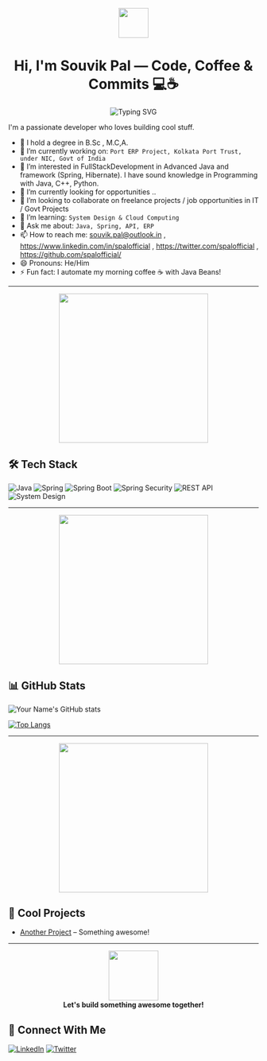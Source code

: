 <!---
spalofficial/spalofficial is a ✨ special ✨ repository because its `README.md` (this file) appears on your GitHub profile.
You can click the Preview link to take a look at your changes.
--->
<p align="center">
  <img src="https://media.giphy.com/media/hvRJCLFzcasrR4ia7z/giphy.gif" width="60"/>  
</p>
<h1 align="center">  Hi, I'm Souvik Pal  — Code, Coffee & Commits 💻☕</h1>
<p align="center">
  <img src="https://readme-typing-svg.demolab.com?font=Fira+Code&duration=2000&pause=1000&color=6DB33F&center=true&vCenter=true&multiline=true&width=500&lines=Backend+Engineer+by+Day;Commit+Artist+by+Night;Clean+Code+is+my+Love+Language" alt="Typing SVG" />
</p>





I'm a passionate developer who loves building cool stuff.

- 🔭 I hold a degree in B.Sc , M.C,A.
- 🔭 I’m currently working on: `Port ERP Project, Kolkata Port Trust, under NIC, Govt of India`
- 👀 I’m interested in FullStackDevelopment in Advanced Java and framework (Spring, Hibernate). I have sound knowledge in Programming with Java, C++, Python.
- 🌱 I’m currently looking for opportunities ..
- 💞️ I’m looking to collaborate on freelance projects / job opportunities in IT / Govt Projects
- 🌱 I’m learning: `System Design & Cloud Computing`
- 💬 Ask me about: `Java, Spring, API, ERP`
- 📫 How to reach me: [souvik.pal@outlook.in](mailto:souvik.pal@outlook.in) , https://www.linkedin.com/in/spalofficial , https://twitter.com/spalofficial , https://github.com/spalofficial/
- 😄 Pronouns: He/Him
- ⚡ Fun fact: I automate my morning coffee ☕ with Java Beans!

---
<p align="center">
  <img src="https://media.giphy.com/media/3oriO0OEd9QIDdllqo/giphy.gif" width="300"/>
</p>



## 🛠️ Tech Stack

![Java](https://img.shields.io/badge/Java-ED8B00?style=for-the-badge&logo=java&logoColor=white)
![Spring](https://img.shields.io/badge/Spring-6DB33F?style=for-the-badge&logo=spring&logoColor=white)
![Spring Boot](https://img.shields.io/badge/Spring%20Boot-6DB33F?style=for-the-badge&logo=springboot&logoColor=white)
![Spring Security](https://img.shields.io/badge/Spring%20Security-6DB33F?style=for-the-badge&logo=springsecurity&logoColor=white)
![REST API](https://img.shields.io/badge/REST%20API-005571?style=for-the-badge&logo=swagger&logoColor=white)
![System Design](https://img.shields.io/badge/System%20Design-4B0082?style=for-the-badge)


---

<p align="center">
  <img src="https://media.giphy.com/media/1hAXONQ9qFh7k/giphy.gif" width="300"/>
</p>


## 📊 GitHub Stats
![Your Name's GitHub stats](https://github-readme-stats.vercel.app/api?username=spalofficial&show_icons=true&theme=radical)

[![Top Langs](https://github-readme-stats.vercel.app/api/top-langs/?username=spalofficial&layout=compact)](https://github.com/spalofficial)

---


<p align="center">
  <img src="https://media.giphy.com/media/26ufdipQqU2lhNA4g/giphy.gif" width="300"/>
</p>



## 🧠 Cool Projects
- [Another Project](https://github.com/...) – Something awesome!

---
<p align="center">
  <img src="https://media.giphy.com/media/hvRJCLFzcasrR4ia7z/giphy.gif" width="100">
  <br/>
  <b>Let's build something awesome together!</b>
</p>


## 🔗 Connect With Me
[![LinkedIn](https://img.shields.io/badge/LinkedIn-Connect-blue?style=flat&logo=linkedin)](https://www.linkedin.com/in/spalofficial)
[![Twitter](https://img.shields.io/badge/Twitter-Follow-blue?style=flat&logo=twitter)](https://twitter.com/spalofficial)
